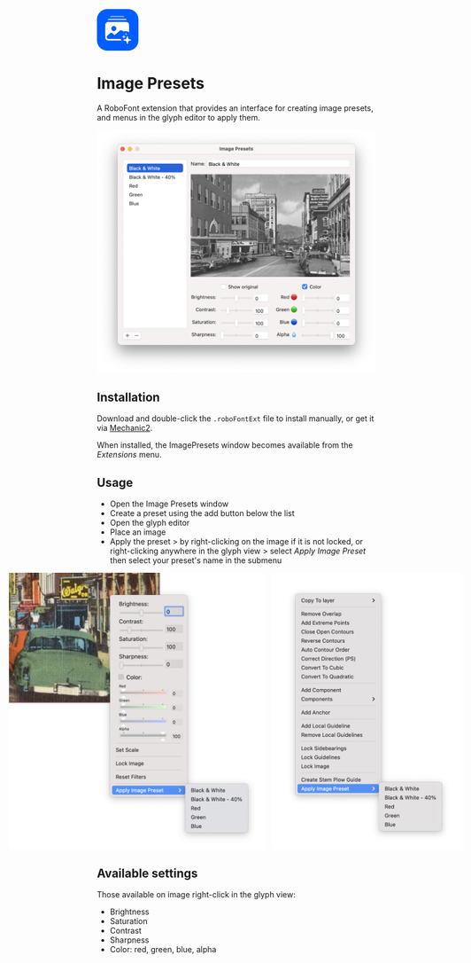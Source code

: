 <img src="ImagePresetsMechanicIcon.png" alt="extension icon" width="75px"/>

Image Presets
==========

A RoboFont extension that provides an interface for creating image presets, and menus in the glyph editor to apply them.

![](imagePresetsWindow.png)

Installation
------------

Download and double-click the `.roboFontExt` file to install manually, or get it via [Mechanic2](http://robofontmechanic.com/).

When installed, the ImagePresets window becomes available from the _Extensions_ menu.

Usage
-----

- Open the Image Presets window
- Create a preset using the add button below the list
- Open the glyph editor
- Place an image
- Apply the preset > by right-clicking on the image if it is not locked, or right-clicking anywhere in the glyph view > select _Apply Image Preset_ then select your preset's name in the submenu

<div style="display:flex; flex-direction:row; justify-content: center;">
    <img src="glyphEditorImageMenu.png" alt="" style="height: 500px; margin-right: 12px;"/>
    <img src="glyphEditorMenu.png" alt="" style="height: 500px;"/>
</div>

Available settings
------------------

Those available on image right-click in the glyph view:
- Brightness
- Saturation
- Contrast
- Sharpness
- Color: red, green, blue, alpha